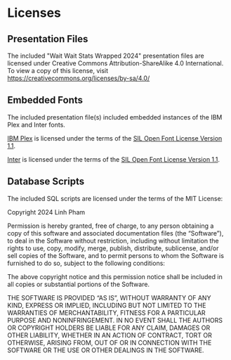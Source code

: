 # Licenses

## Presentation Files

The included "Wait Wait Stats Wrapped 2024" presentation files are licensed under Creative Commons Attribution-ShareAlike 4.0 International. To view a copy of this license, visit <https://creativecommons.org/licenses/by-sa/4.0/>

## Embedded Fonts

The included presentation file(s) included embedded instances of the IBM Plex and Inter fonts.

[IBM Plex](https://github.com/IBM/plex/) is licensed under the terms of the [SIL Open Font License Version 1.1](https://github.com/IBM/plex/blob/master/LICENSE.txt).

[Inter](https://github.com/rsms/inter) is licensed under the terms of the [SIL Open Font License Version 1.1](https://github.com/rsms/inter/blob/master/LICENSE.txt).

## Database Scripts

The included SQL scripts are licensed under the terms of the MIT License:

Copyright 2024 Linh Pham

Permission is hereby granted, free of charge, to any person obtaining a copy of this software and associated documentation files (the “Software”), to deal in the Software without restriction, including without limitation the rights to use, copy, modify, merge, publish, distribute, sublicense, and/or sell copies of the Software, and to permit persons to whom the Software is furnished to do so, subject to the following conditions:

The above copyright notice and this permission notice shall be included in all copies or substantial portions of the Software.

THE SOFTWARE IS PROVIDED “AS IS”, WITHOUT WARRANTY OF ANY KIND, EXPRESS OR IMPLIED, INCLUDING BUT NOT LIMITED TO THE WARRANTIES OF MERCHANTABILITY, FITNESS FOR A PARTICULAR PURPOSE AND NONINFRINGEMENT. IN NO EVENT SHALL THE AUTHORS OR COPYRIGHT HOLDERS BE LIABLE FOR ANY CLAIM, DAMAGES OR OTHER LIABILITY, WHETHER IN AN ACTION OF CONTRACT, TORT OR OTHERWISE, ARISING FROM, OUT OF OR IN CONNECTION WITH THE SOFTWARE OR THE USE OR OTHER DEALINGS IN THE SOFTWARE.
